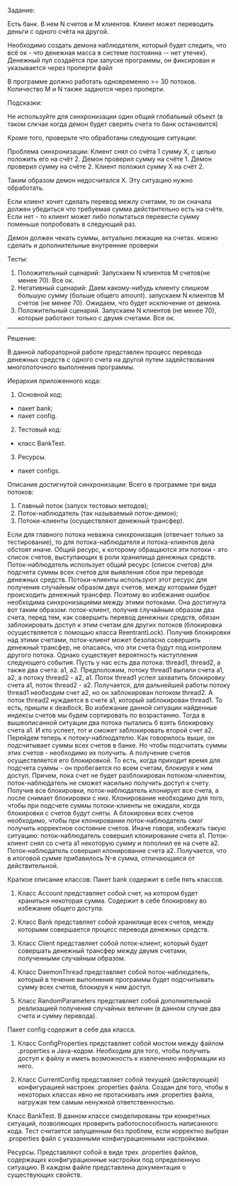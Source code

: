 Задание:

Есть банк. В нем N счетов и M клиентов.
Клиент может переводить деньги с одного счёта на другой.

Необходимо создать демона наблюдателя, который будет следить, что всё ок - что денежная масса в системе постоянна -- нет утечек). Денежный пул создаётся при запуске программы, он фиксирован и указывается через проперти файл

В программе должно работать одновременно >= 30 потоков. Количество M и N также задаются через проперти.

Подсказки:

Не используйте для синхронизации один общий глобальный объект (в таком слкчае когда демон будет сверять счета то банк остановится)


Кроме того, проверьте что обработаны следующие ситуации:

Проблема синхронизации:
Клиент снял со счёта 1 сумму X, с целью положить его на счёт 2.
Демон проверил сумму на счёте 1.
Демон проверил сумму на счёте 2.
Клиент положил сумму X на счёт 2.

Таким образом демон недосчитался X. Эту ситуацию нужно обработать.

Если клиент хочет сделать перевод межлу счетами, то он сначала должен убедиться что требуемая сумма действительно есть на счёте. Если нет - то клиент может либо попытаться перевести сумму поменьше попробовать в следующий раз.

Демон должен чекать суммы, актуально лежащие на счетах. можно сделать и дополнительные внутренние проверки

Тесты:
1. Положительный сценарий:
Запускаем N клиентов M счетов(не менее 70). Все ок.
2. Негативный сценарий:
Даем какому-нибудь клиенту слишком большую сумму (больше общего amount). запускаем N клиентов  М счетов (не менее 70). Ожидаем, что будет исключение от демона.
3. Положительный сценарий. 
Запускаем N клиентов (не менее 70), которые работают только с двумя счетами. Все ок.



----------------------------------------------------------------------------------------------------------------------------

Решение:

В данной лабораторной работе представлен процесс перевода денежных средств с одного счета на другой путем задействования многопоточного выполнения программы.

Иерархия приложенного кода:

1) Основной код:
- пакет bank;
- пакет config.

2) Тестовый код:
- класс BankTest.

3) Ресурсы.
- пакет configs.

Описание достигнутой синхронизации:
Всего в программе три вида потоков:
1) Главный поток (запуск тестовых методов);
2) Поток-наблюдатель (так называемый поток-демон);
3) Потоки-клиенты (осуществляют денежный трансфер).

Если для главного потока неважна синхронизация (отвечает только за тестирование), то для потока-наблюдателя и потока-клиентов дела обстоят иначе. Общий ресурс, к которому обращаются эти потоки - это список счетов, выступающих в роли хранилища денежных средств. Поток-наблюдатель использует общий ресурс (список счетов) для подсчета суммы всех счетов для выявления сбоя при переводе денежных средств. Потоки-клиенты используют этот ресурс для получения случайным образом двух счетов, между которыми будет происходить денежный трансфер. Поэтому во избежание ошибок необходима синхронизациями между этими потоками. Она достигнута вот таким образом: поток-клиент, получив случайным образом два счета, перед тем, как совершить перевод денежных средств, обязан заблокировать доступ к этим счетам для других потоков (блокировка осуществляется с помощью класса ReentrantLock). Получив блокировки над этими счетами, поток-клиент может безопасно совершить денежный трансфер, не опасаясь, что эти счета будут под контролем другого потока. Однако существует вероятность наступления следующего события. Пусть у нас есть два потока: thread1, thread2, а также два счета: a1, a2. Предположим, потоку thread1 выпали счета a1, a2, а потоку thread2 - a2, a1. Поток thread1 успел захватить блокировку счета a1, поток thread2 - a2. Получается, для дальнейшей работы потоку thread1 необходим счет a2, но он заблокирован потоком thread2. А поток thread2 нуждается в счете a1, который заблокирован thread1. То есть, пришли к deadlock. Во избежание данной ситуации найденные индексы счетов мы будем сортировать по возрастанию. Тогда в вышеописанной ситуации два потока пытались б взять блокировку счета a1. И кто успеет, тот и сможет заблокировать второй счет a2.
Перейдем теперь к потоку-наблюдателю. Как говорилось выше, он подсчитывает суммы всех счетов в банке. Но чтобы подсчитать суммы этих счетов - необходимо их получить. А получение счетов осуществляется его блокировкой. То есть, когда приходит время для подсчета суммы - он пробегается по всем счетам, блокируя к ним доступ. Причем, пока счет не будет разблокирован потоком-клиентом, поток-наблюдатель не сможет насильно получить доступ к счету. Получив все блокировки, поток-наблюдатель клонирует все счета, а после снимает блокировки с них. Клонирование необходимо для того, чтобы при подсчете суммы потоки-клиенты не ожидали, когда блокировки с счетов будут сняты. А блокировки всех счетов необходимо, чтобы при клонировании поток-наблюдатель смог получить корректное состояние счетов. Иначе говоря, избежать такую ситуацию: поток-наблюдатель совершил клонирование счета a1. Поток-клиент снял со счета a1 некоторую сумму и пополнил ее на счете a2. Поток-наблюдатель совершил клонирование счета a2. Получается, что в итоговой сумме прибавилось N-я сумма, отличающаяся от действительной.

Краткое описание классов:
Пакет bank содержит в себе пять классов.

1) Класс Account представляет собой счет, на котором будет храниться некоторая сумма. Содержит в себе блокировку во избежание общего доступа.

2) Класс Bank представляет собой хранилище всех счетов, между которыми совершается процесс перевода денежных средств.

3) Класс Client представляет собой поток-клиент, который будет совершать денежный трансфер между двумя счетами, полученными случайным образом.

4) Класс DaemonThread представляет собой поток-наблюдатель, который в течение выполнения программы будет подсчитывать сумму всех счетов, блокируя к ним доступ.

5) Класс RandomParameters представляет собой дополнительной реализацией получения случайных величин (в данном случае два счета и сумму перевода).

Пакет config содержит в себе два класса.

1) Класс ConfigProperties представляет собой мостом между файлом .properties и Java-кодом. Необходим для того, чтобы получить доступ к файлу и иметь возможность к извлечению информации из него.

2) Класс CurrentConfig представляет собой текущей (действующей) конфигурацией настроек .properties файла. Создан для того, чтобы в некоторых классах явно не протаскивать имя .properties файла, нагружая тем самым ненужной ответственностью.

Класс BankTest.
В данном классе смоделированы три конкретных ситуаций, позволяющих проверить работоспособность написанного кода. Тест считается запущенным без проблем, если корректно выбран .properties файл с указанными конфигурационными настройками.

Ресурсы.
Представляют собой в виде трех .properties файлов, содержащих конфигурационные настройки под определенную ситуацию. В каждом файле представлена документация о существующих свойств.
